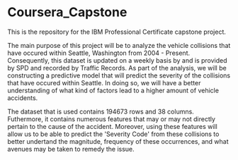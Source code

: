 # Coursera_Capstone
This is the repository for the IBM Professional Certificate capstone project.


  The main purpose of this project will be to analyze the vehicle collisions that have occured within Seattle, Washington from 2004 - Present. Consequently, this dataset is updated on a weekly basis by and is provided by SPD and recorded by Traffic Records. As part of the analysis, we will be constructing a predictive model that will predict the severity of the collisions that have occured within Seattle. In doing so, we will have a better understanding of what kind of factors lead to a higher amount of vehicle accidents.

  The dataset that is used contains 194673 rows and 38 columns. Futhermore, it contains numerous features that may or may not directly pertain to the cause of the accident. Moreover, using these features will allow us to be able to predict the 'Severity Code' from these collisions to better undertand the magnitude, frequency of these occurrences, and what avenues may be taken to remedy the issue. 
